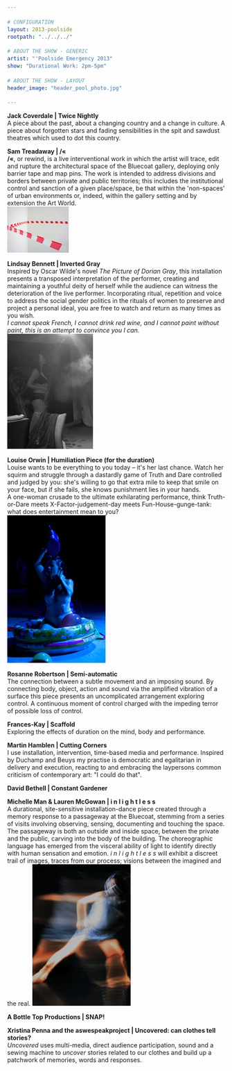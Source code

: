 ```yaml
---

# CONFIGURATION
layout: 2013-poolside
rootpath: "../../../"

# ABOUT THE SHOW - GENERIC
artist: "'Poolside Emergency 2013"
show: "Durational Work: 2pm-5pm"

# ABOUT THE SHOW - LAYOUT
header_image: "header_pool_photo.jpg"

---
```

**Jack Coverdale | Twice Nightly**   
A piece about the past, about a changing country and a change in culture. A piece about forgotten stars and fading sensibilities in the spit and sawdust theatres which used to dot this country.    
        
**Sam Treadaway | /«**  
**/«**, or rewind, is a live interventional work in which the artist will trace, edit and rupture the architectural space of the Bluecoat gallery, deploying only barrier tape and map pins. The work is intended to address divisions and borders between private and public territories; this includes the institutional control and sanction of a given place/space, be that within the 'non-spaces' of urban environments or, indeed, within the gallery setting and by extension the Art World.   
![Sam Treadaway](Treadaway.jpg)    
        
**Lindsay Bennett | Inverted Gray**    
Inspired by Oscar Wilde's novel *The Picture of Dorian Gray*, this installation presents a transposed interpretation of the performer, creating and maintaining a youthful deity of herself while the audience can witness the deterioration of the live performer. Incorporating ritual, repetition and voice to address the social gender politics in the rituals of women to preserve and project a personal ideal, you are free to watch and return as many times as you wish.       
*I cannot speak French, I cannot drink red wine, and I cannot paint without paint, this is an attempt to convince you I can.*        
![Lindsay Bennett](LindsayBennett.jpg)    
       
**Louise Orwin | Humiliation Piece (for the duration)**    
Louise wants to be everything to you today – it's her last chance. Watch her squirm and struggle through a dastardly game of Truth and Dare controlled and judged by you: she's willing to go that extra mile to keep that smile on your face, but if she fails, she knows punishment lies in your hands.        
A one-woman crusade to the ultimate exhilarating performance, think Truth-or-Dare meets X-Factor-judgement-day meets Fun-House-gunge-tank: what does entertainment mean to you?    
![Louise Orwin](orwin.jpg)    
        
**Rosanne Robertson | Semi-automatic**    
The connection between a subtle movement and an imposing sound. By connecting body, object, action and sound via the amplified vibration of a surface this piece presents an uncomplicated arrangement exploring control. A continuous moment of control charged with the impeding terror of possible loss of control.
        
**Frances-Kay | Scaffold**     
Exploring the effects of duration on the mind, body and performance.    

**Martin Hamblen | Cutting Corners**    
I use installation, intervention, time-based media and performance. Inspired by Duchamp and Beuys my practise is democratic and egalitarian in delivery and execution, reacting to and embracing the laypersons common criticism of contemporary art: "I could do that".    

**David Bethell | Constant Gardener**    
        
**Michelle Man & Lauren McGowan | i n l i g h t l e s s**    
A durational, site-sensitive installation-dance piece created through a memory response to a passageway at the Bluecoat, stemming from a series of visits involving observing, sensing, documenting and touching the space. The passageway is both an outside and inside space, between the private and the public, carving into the body of the building. The choreographic language has emerged from the visceral ability of light to identify directly with human sensation and emotion. *i n l i g h t l e s s*  will exhibit a discreet trail of images, traces from our process; visions between the imagined and the real.
![inlightless](inlightless.jpg)    
        
**A Bottle Top Productions | SNAP!**   
        
**Xristina Penna and the aswespeakproject | Uncovered:	can clothes tell stories?**    
*Uncovered* uses multi-media, direct audience participation, sound and a sewing machine to *uncover* stories related to our clothes and build up a patchwork of memories, words and responses.